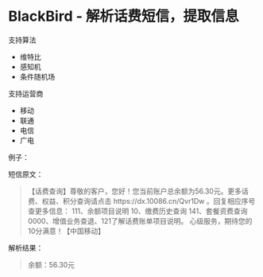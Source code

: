 # BlackBird - 解析话费短信，提取信息

支持算法
 - 维特比
 - 感知机
 - 条件随机场

支持运营商
 - 移动
 - 联通
 - 电信
 - 广电

例子：

短信原文：
 >【话费查询】尊敬的客户，您好！您当前账户总余额为56.30元。更多话费、权益、积分查询请点击 https:\/\/dx.10086.cn\/Qvr1Dw 。回复相应序号查更多信息： 111、余额项目说明 10、缴费历史查询 141、套餐资费查询 0000、增值业务查退、121了解话费账单项目说明。 心级服务，期待您的10分满意！【中国移动】

解析结果：
 >余额：56.30元
